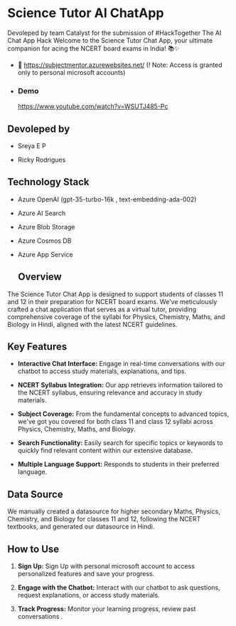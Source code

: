 # Science Tutor AI ChatApp

Devoleped by team Catalyst for the submission of #HackTogether The AI Chat App Hack 
Welcome to the Science Tutor Chat App, your ultimate companion for acing the NCERT board exams in India! 📚✨

- 🔗 https://subjectmentor.azurewebsites.net/
  (! Note: Access is granted only to personal microsoft accounts)
  
- ### Demo
   https://www.youtube.com/watch?v=WSUTJ485-Pc



## Devoleped by
- Sreya E P
  
- Ricky Rodrigues 

## Technology Stack

- Azure OpenAI (gpt-35-turbo-16k , text-embedding-ada-002)
- Azure AI Search
- Azure Blob Storage
- Azure Cosmos DB
- Azure App Service

  ## Overview

The Science Tutor Chat App is designed to support students of classes 11 and 12 in their preparation for NCERT board exams. We've meticulously crafted a chat application that serves as a virtual tutor, providing comprehensive coverage of the syllabi for Physics, Chemistry, Maths, and Biology in Hindi, aligned with the latest NCERT guidelines.

## Key Features

- **Interactive Chat Interface:** Engage in real-time conversations with our chatbot to access study materials, explanations, and tips.
  
- **NCERT Syllabus Integration:** Our app retrieves information tailored to the NCERT syllabus, ensuring relevance and accuracy in study materials.
  
- **Subject Coverage:** From the fundamental concepts to advanced topics, we've got you covered for both class 11 and class 12 syllabi across Physics, Chemistry, Maths, and Biology.
  
- **Search Functionality:** Easily search for specific topics or keywords to quickly find relevant content within our extensive database.

- **Multiple Language Support:** Responds to students in their preferred language.

## Data Source

We manually created a datasource for higher secondary Maths, Physics, Chemistry, and Biology for classes 11 and 12, following the NCERT textbooks, and generated our datasource in Hindi.


## How to Use

1. **Sign Up:** Sign Up with personal microsoft account to access personalized features and save your progress.
  
3. **Engage with the Chatbot:** Interact with our chatbot to ask questions, request explanations, or access study materials.
  
3. **Track Progress:** Monitor your learning progress, review past conversations .





  
